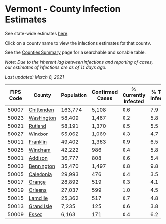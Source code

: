 # Vermont - County Infection Estimates

See state-wide estimates [here](/infections/us-vt).

Click on a county name to view the infections estimates for that county.

See the [Counties Summary](/infections/summary-counties) page for a searchable and sortable table.

*Note: Due to the inherent lag between infections and reporting of cases, our estimates of infections are as of 14 days ago.*

*Last updated: March 8, 2021*

|   FIPS Code |                   County |   Population |   Confirmed Cases |   % Currently Infected |   % Total Infected |
|-------------|--------------------------|--------------|-------------------|------------------------|--------------------|
|       50007 | [Chittenden](chittenden) |      163,774 |             5,108 |                    0.6 |                7.9 |
|       50023 | [Washington](washington) |       58,409 |             1,467 |                    0.2 |                5.8 |
|       50021 |       [Rutland](rutland) |       58,191 |             1,370 |                    0.5 |                5.5 |
|       50027 |       [Windsor](windsor) |       55,062 |             1,069 |                    0.3 |                4.7 |
|       50011 |     [Franklin](franklin) |       49,402 |             1,363 |                    0.9 |                6.5 |
|       50025 |       [Windham](windham) |       42,222 |               986 |                    0.4 |                5.8 |
|       50001 |       [Addison](addison) |       36,777 |               808 |                    0.6 |                5.4 |
|       50003 | [Bennington](bennington) |       35,470 |             1,497 |                    0.8 |                9.8 |
|       50005 |   [Caledonia](caledonia) |       29,993 |               476 |                    0.4 |                3.5 |
|       50017 |         [Orange](orange) |       28,892 |               519 |                    0.3 |                4.1 |
|       50019 |       [Orleans](orleans) |       27,037 |               599 |                    1.0 |                4.5 |
|       50015 |     [Lamoille](lamoille) |       25,362 |               517 |                    0.7 |                4.8 |
|       50013 | [Grand Isle](grand-isle) |        7,235 |               125 |                    0.6 |                3.8 |
|       50009 |           [Essex](essex) |        6,163 |               171 |                    0.4 |                6.2 |